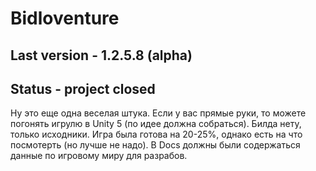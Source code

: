 # Bidloventure
## Last version - 1.2.5.8 (alpha)
## Status - project closed
Ну это еще одна веселая штука. Если у вас прямые руки, то можете погонять игрулю в Unity 5 (по идее должна собраться).
Билда нету, только исходники. Игра была готова на 20-25%, однако есть на что посмотерть
(но лучше не надо). В Docs должны были содержаться данные по игровому миру для разрабов.
